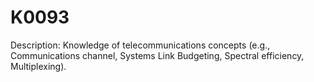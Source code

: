# K0093
Description: Knowledge of telecommunications concepts (e.g., Communications channel, Systems Link Budgeting, Spectral efficiency, Multiplexing).
